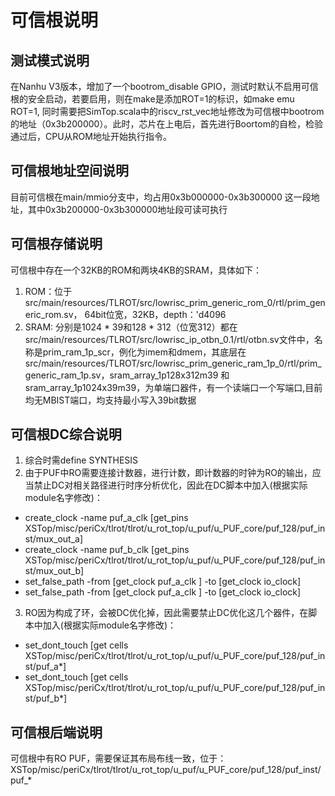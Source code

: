 # 可信根说明

## 测试模式说明
在Nanhu V3版本，增加了一个bootrom_disable GPIO，测试时默认不启用可信根的安全启动，若要启用，则在make是添加ROT=1的标识，如make emu ROT=1, 同时需要把SimTop.scala中的riscv_rst_vec地址修改为可信根中bootrom的地址（0x3b200000）。此时，芯片在上电后，首先进行Boortom的自检，检验通过后，CPU从ROM地址开始执行指令。

## 可信根地址空间说明
目前可信根在main/mmio分支中，均占用0x3b000000-0x3b300000 这一段地址，其中0x3b200000-0x3b300000地址段可读可执行

## 可信根存储说明
可信根中存在一个32KB的ROM和两块4KB的SRAM，具体如下：
1. ROM：位于src/main/resources/TLROT/src/lowrisc_prim_generic_rom_0/rtl/prim_generic_rom.sv， 64bit位宽，32KB，depth：'d4096
2. SRAM: 分别是1024 * 39和128 * 312（位宽312）都在src/main/resources/TLROT/src/lowrisc_ip_otbn_0.1/rtl/otbn.sv文件中，名称是prim_ram_1p_scr，例化为imem和dmem，其底层在src/main/resources/TLROT/src/lowrisc_prim_generic_ram_1p_0/rtl/prim_generic_ram_1p.sv，sram_array_1p128x312m39 和 sram_array_1p1024x39m39，为单端口器件，有一个读端口一个写端口,目前均无MBIST端口，均支持最小写入39bit数据

## 可信根DC综合说明
1. 综合时需define SYNTHESIS
2. 由于PUF中RO需要连接计数器，进行计数，即计数器的时钟为RO的输出，应当禁止DC对相关路径进行时序分析优化，因此在DC脚本中加入(根据实际module名字修改)：
- create_clock -name puf_a_clk [get_pins XSTop/misc/periCx/tlrot/tlrot/u_rot_top/u_puf/u_PUF_core/puf_128/puf_inst/mux_out_a]
- create_clock -name puf_b_clk [get_pins XSTop/misc/periCx/tlrot/tlrot/u_rot_top/u_puf/u_PUF_core/puf_128/puf_inst/mux_out_b]
- set_false_path -from [get_clock puf_a_clk ] -to [get_clock io_clock]
- set_false_path -from [get_clock puf_a_clk ] -to [get_clock io_clock]
3. RO因为构成了环，会被DC优化掉，因此需要禁止DC优化这几个器件，在脚本中加入(根据实际module名字修改)：
- set_dont_touch [get cells XSTop/misc/periCx/tlrot/tlrot/u_rot_top/u_puf/u_PUF_core/puf_128/puf_inst/puf_a*]
- set_dont_touch [get cells XSTop/misc/periCx/tlrot/tlrot/u_rot_top/u_puf/u_PUF_core/puf_128/puf_inst/puf_b*]

## 可信根后端说明
可信根中有RO PUF，需要保证其布局布线一致，位于：XSTop/misc/periCx/tlrot/tlrot/u_rot_top/u_puf/u_PUF_core/puf_128/puf_inst/puf_*